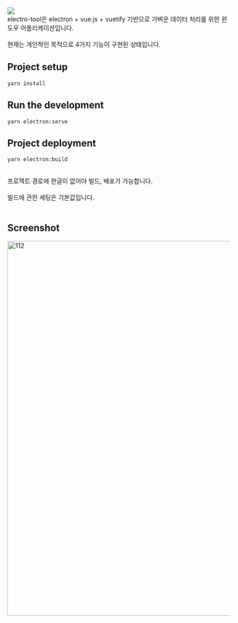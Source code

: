 <img src="https://capsule-render.vercel.app/api?type=waving&color=auto&height=300&section=header&text=electro-tool&fontSize=90"/>
<br>
electro-tool은 electron + vue.js + vuetify 기반으로 가벼운 데이터 처리를 위한 윈도우 어플리케이션입니다.
<br><br>
현재는 개인적인 목적으로 4가지 기능이 구현된 상태입니다.






## Project setup
```
yarn install
```
## Run the development
```
yarn electron:serve
```

## Project deployment
```
yarn electron:build
```
<br>  
프로젝트 경로에 한글이 없어야 빌드, 배포가 가능합니다.
<br><br>
빌드에 관한 세팅은 기본값입니다.
<br><br>

## Screenshot
<img width="845" alt="112" src="https://user-images.githubusercontent.com/112690592/234757053-6623cf12-709c-4311-ab8e-08683bfd011d.png">

